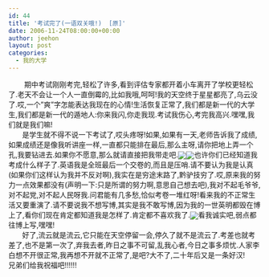 ```yaml
---
id: 44
title: '考试完了(一语双关哦!)  [原]'
date: 2006-11-24T08:00:00+00:00
author: jeehon
layout: post
categories:
  - 我的大学
---
```

&nbsp;&nbsp;&nbsp;&nbsp;&nbsp;&nbsp;&nbsp; 期中考试刚刚考完,轻松了许多,看到评估专家都开着小车离开了学校更轻松了.老天不会让一个人一直倒霉的,比如我哦,呵呵!我的天空终于星星都亮了,乌云没了.哎,一个&#8221;爽&#8221;字怎能表达我现在的心情!生活恢复正常了,我们都是新一代的大学生,我们都是新一代的遁地人:你来我闪,你走我现.考试我伤心,考完我高兴.嘿嘿,我们就是我们嘛!  
&nbsp;&nbsp;&nbsp;&nbsp;&nbsp;&nbsp; 是学生就不得不说一下考试了,哎头疼呀!如果,如果有一天,老师告诉我了成绩,如果成绩还是像我听讲座一样,一直都只能排在最后,那么主呀,请你把地上弄一个孔,我要钻进去.如果你不愿意,那么就请直接把我带走吧.<img src="http://login.blogcn.com/images/em/2/9.gif" align="absMiddle" border="0" /><img src="http://login.blogcn.com/images/em/2/17.gif" align="absMiddle" border="0" />也许你们已经知道我考成什么样子了.英语我是全班最后一个交卷的,而且是压哨.请不要认为我是认真(如果你们这样认为我并不反对啊),我实在是穷途末路了,黔驴技穷了.哎,原来我的努力一点效果都没有(声明一下:只是所谓的努力啊,意思自己想去吧),我对不起毛爷爷,对不起党,对不起人民呀我.问君能有几多愁,恰似考卷一堆红呀!看来我的不正常生活又要重演了.请不要说我不想写博,其实是我不敢写博,因为我的一世英明都毁在博上了,看你们现在肯定都知道我是怎样了.肯定都不喜欢我了.<img src="http://login.blogcn.com/images/em/2/17.gif" align="absMiddle" border="0" />看我诚实吧,弱点都往博上写,嘿嘿!  
&nbsp;&nbsp;&nbsp;&nbsp;&nbsp;&nbsp; 好了,流云就是流云,它只能在天空停留一会,停久了就不是流云了.考差也就考差了,也不是第一次了,弃我去者,昨日之事不可留,乱我心者,今日之事多烦忧.人家李白想不开很正常,我再想不开就不正常了,是吧?大不了,二十年后又是一条好汉!  
兄弟们给我祝福吧!!!!!!